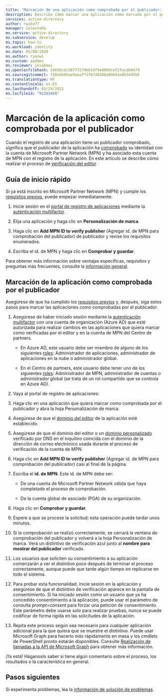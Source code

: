 ```yaml
---
title: 'Marcación de una aplicación como comprobada por el publicador: plataforma de identidad de Microsoft | Azure'
description: Describe cómo marcar una aplicación como marcada por el publicador. Cuando una aplicación está marcada como comprobada por el publicador, significa que el publicador ha comprobado su identidad con una cuenta de Microsoft Partner Network que ha completado el proceso de verificación y ha asociado esta cuenta de MPN con el registro de aplicación.
services: active-directory
author: rwike77
manager: CelesteDG
ms.service: active-directory
ms.subservice: develop
ms.topic: how-to
ms.workload: identity
ms.date: 05/08/2020
ms.author: ryanwi
ms.custom: aaddev
ms.reviewer: jesakowi
ms.openlocfilehash: 2b658cdc58777274bb14f9e8069cef2facdb0479
ms.sourcegitcommit: f28ebb95ae9aaaff3f87d8388a09b41e0b3445b5
ms.translationtype: HT
ms.contentlocale: es-ES
ms.lasthandoff: 03/29/2021
ms.locfileid: "92363460"
---
```

# <a name="mark-your-app-as-publisher-verified"></a>Marcación de la aplicación como comprobada por el publicador

Cuando el registro de una aplicación tiene un publicador comprobado, significa que el publicador de la aplicación ha [comprobado](/partner-center/verification-responses) su identidad con la cuenta de Microsoft Partner Network (MPN) y ha asociado esta cuenta de MPN con el registro de la aplicación. En este artículo se describe cómo realizar el proceso de [verificación del editor](publisher-verification-overview.md).

## <a name="quickstart"></a>Guía de inicio rápido
Si ya está inscrito en Microsoft Partner Network (MPN) y cumple los [requisitos previos](publisher-verification-overview.md#requirements), puede empezar inmediatamente: 

1. Inicie sesión en el [portal de registro de aplicaciones](https://aka.ms/PublisherVerificationPreview) mediante la [autenticación multifactor](../fundamentals/concept-fundamentals-mfa-get-started.md).

1. Elija una aplicación y haga clic en **Personalización de marca**. 

1. Haga clic en **Add MPN ID to verify publisher** (Agregar id. de MPN para comprobación del publicador) de publicador y revise los requisitos enumerados.

1. Escriba el id. de MPN y haga clic en **Comprobar y guardar**.

Para obtener más información sobre ventajas específicas, requisitos y preguntas más frecuentes, consulte la [información general](publisher-verification-overview.md).


## <a name="mark-your-app-as-publisher-verified"></a>Marcación de la aplicación como comprobada por el publicador
Asegúrese de que ha cumplido los [requisitos previos](publisher-verification-overview.md#requirements) y, después, siga estos pasos para marcar las aplicaciones como comprobadas por el publicador.  

1. Asegúrese de haber iniciado sesión mediante la [autenticación multifactor](../fundamentals/concept-fundamentals-mfa-get-started.md) con una cuenta de organización (Azure AD) que esté autorizada para realizar cambios en las aplicaciones que quiera marcar como verificadas por el editor y en la cuenta de MPN del Centro de partners.

    - En Azure AD, este usuario debe ser miembro de alguno de los siguientes [roles](../roles/permissions-reference.md): Administrador de aplicaciones, administrador de aplicaciones en la nube o administrador global. 

    - En el Centro de partners, este usuario debe tener uno de los siguientes [roles](/partner-center/permissions-overview): Administrador de MPN, administrador de cuentas o administrador global (se trata de un rol compartido que se controla en Azure AD). 

1. Vaya al portal de registro de aplicaciones:  

1. Haga clic en una aplicación que quiera marcar como comprobada por el publicador y abra la hoja Personalización de marca. 

1. Asegúrese de que el [dominio del editor](howto-configure-publisher-domain.md) de la aplicación esté establecido. 

1. Asegúrese de que el dominio del editor o un [dominio personalizado](../fundamentals/add-custom-domain.md) verificado por DNS en el inquilino coincida con el dominio de la dirección de correo electrónico usada durante el proceso de verificación de la cuenta de MPN.

1. Haga clic en **Add MPN ID to verify publisher** (Agregar id. de MPN para comprobación del publicador) casi al final de la página. 

1. Escriba el **id. de MPN**. Este id. de MPN debe ser: 

    - De una cuenta de Microsoft Partner Network válida que haya completado el proceso de comprobación.  

    - De la cuenta global de asociado (PGA) de su organización. 

1. Haga clic en **Comprobar y guardar**. 

1. Espere a que se procese la solicitud; esta operación puede tardar unos minutos. 

1. Si la comprobación se realizó correctamente, se cerrará la ventana de comprobación del publicador y volverá a la hoja Personalización de marca. Verá un distintivo de verificación azul junto al **nombre para mostrar del publicador** verificado. 

1. Los usuarios que soliciten su consentimiento a su aplicación comenzarán a ver el distintivo poco después de terminar el proceso correctamente, aunque puede que tarde algún tiempo en replicarse en todo el sistema. 

1. Para probar esta funcionalidad, inicie sesión en la aplicación y asegúrese de que el distintivo de verificación aparece en la pantalla de consentimiento. Si ha iniciado sesión como un usuario que ya ha concedido consentimiento a la aplicación, puede usar el parámetro de consulta *prompt=consent* para forzar una petición de consentimiento. Este parámetro debe usarse solo para realizar pruebas, nunca se puede codificar de forma rígida en las solicitudes de la aplicación.

1. Repita este proceso según sea necesario para cualquier aplicación adicional para la que quiera que se muestre el distintivo. Puede usar Microsoft Graph para hacerlo más rápidamente en masa y los cmdlets de PowerShell pronto estarán disponibles. Consulte [Realización de llamadas a la API de Microsoft Graph](troubleshoot-publisher-verification.md#making-microsoft-graph-api-calls) para obtener más información. 

¡Ya está! Háganoslo saber si tiene algún comentario sobre el proceso, los resultados o la característica en general. 

## <a name="next-steps"></a>Pasos siguientes
Si experimenta problemas, lea la [información de solución de problemas](troubleshoot-publisher-verification.md).
